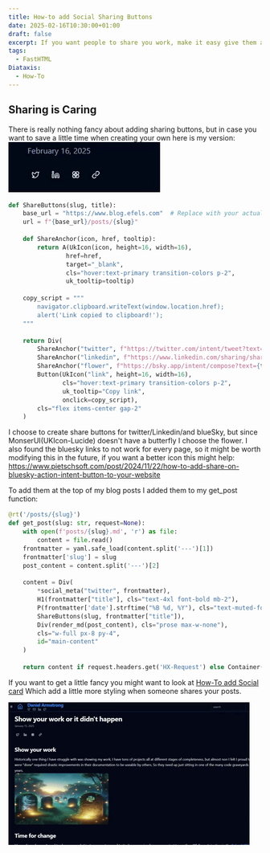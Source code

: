 ```yaml
---
title: How-to add Social Sharing Buttons
date: 2025-02-16T10:30:00+01:00
draft: false
excerpt: If you want people to share you work, make it easy give them a button. 
tags:
  - FastHTML
Diataxis:
  - How-To
---
```


## Sharing is Caring 
There is really nothing fancy about adding sharing buttons, but in case you want to save a little time when creating your own here is my version: 
![Social Share Buttons Gif](/public/images/shareButtons.gif) 

```python
def ShareButtons(slug, title):
    base_url = "https://www.blog.efels.com"  # Replace with your actual base URL
    url = f"{base_url}/posts/{slug}"
    
    def ShareAnchor(icon, href, tooltip):
        return A(UkIcon(icon, height=16, width=16), 
                href=href, 
                target="_blank", 
                cls="hover:text-primary transition-colors p-2",
                uk_tooltip=tooltip)
    
    copy_script = """
        navigator.clipboard.writeText(window.location.href);
        alert('Link copied to clipboard!');
    """
    
    return Div(
        ShareAnchor("twitter", f"https://twitter.com/intent/tweet?text={title}&url={url}", "Share on Twitter"),
        ShareAnchor("linkedin", f"https://www.linkedin.com/sharing/share-offsite/?url={url}", "Share on LinkedIn"),
        ShareAnchor("flower", f"https://bsky.app/intent/compose?text={title}&url={url}", "Share on Bluesky"),
        Button(UkIcon("link", height=16, width=16), 
               cls="hover:text-primary transition-colors p-2",
               uk_tooltip="Copy link",
               onclick=copy_script),
        cls="flex items-center gap-2"
    )
```
I choose to create share buttons for twitter/Linkedin/and blueSky, but since MonserUI(UKIcon-Lucide) doesn't have a butterfly I choose the flower. I also found the bluesky links to not work for every page, so it might be worth modifying this in the future, if you want a better icon this might help: https://www.pietschsoft.com/post/2024/11/22/how-to-add-share-on-bluesky-action-intent-button-to-your-website

To add them at the top of my blog posts I added them to my get_post function:
```python
@rt('/posts/{slug}')
def get_post(slug: str, request=None):
    with open(f'posts/{slug}.md', 'r') as file:
        content = file.read()
    frontmatter = yaml.safe_load(content.split('---')[1])
    frontmatter['slug'] = slug
    post_content = content.split('---')[2]

    content = Div(
        *social_meta("twitter", frontmatter), 
        H1(frontmatter["title"], cls="text-4xl font-bold mb-2"),
        P(frontmatter['date'].strftime("%B %d, %Y"), cls="text-muted-foreground mb-4"),
        ShareButtons(slug, frontmatter["title"]),  
        Div(render_md(post_content), cls="prose max-w-none"),
        cls="w-full px-8 py-4",
        id="main-content"
    )

    return content if request.headers.get('HX-Request') else Container(header_content(), content)
```

If you want to get a little fancy you might want to look at [How-To add Social card](How-To_SocialCards.md) Which add a little more styling when someone shares your posts.  

![Social Share Gif](/public/images/social_share.gif)

